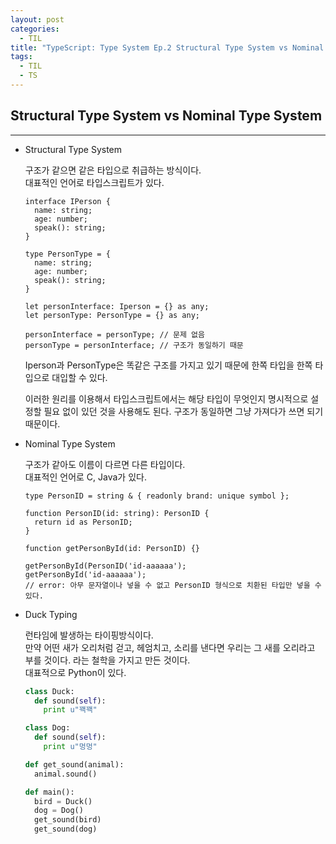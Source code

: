 ```yaml
---
layout: post
categories:
  - TIL
title: "TypeScript: Type System Ep.2 Structural Type System vs Nominal Type System"
tags:
  - TIL
  - TS
---
```

## __Structural Type System vs Nominal Type System__
---

- Structural Type System
    
  구조가 같으면 같은 타입으로 취급하는 방식이다.  
  대표적인 언어로 타입스크립트가 있다.
  ```tsx
  interface IPerson {
    name: string;
    age: number;
    speak(): string;
  }
  
  type PersonType = {
    name: string;
    age: number;
    speak(): string;
  }
  
  let personInterface: Iperson = {} as any;
  let personType: PersonType = {} as any;
  
  personInterface = personType; // 문제 없음
  personType = personInterface; // 구조가 동일하기 때문
  ```
  Iperson과 PersonType은 똑같은 구조를 가지고 있기 때문에 한쪽 타입을 한쪽 타입으로 대입할 수 있다.
  
  이러한 원리를 이용해서 타입스크립트에서는 해당 타입이 무엇인지 명시적으로 설정할 필요 없이 있던 것을 사용해도 된다. 구조가 동일하면 그냥 가져다가 쓰면 되기 때문이다.
    
- Nominal Type System
  
  구조가 같아도 이름이 다르면 다른 타입이다.  
  대표적인 언어로 C, Java가 있다.
  ```tsx
  type PersonID = string & { readonly brand: unique symbol };
  
  function PersonID(id: string): PersonID {
    return id as PersonID;
  }
  
  function getPersonById(id: PersonID) {}
  
  getPersonById(PersonID('id-aaaaaa');
  getPersonById('id-aaaaaa');
  // error: 아무 문자열이나 넣을 수 없고 PersonID 형식으로 치환된 타입만 넣을 수 있다.
  ```
    
- Duck Typing
    
  런타임에 발생하는 타이핑방식이다.  
  만약 어떤 새가 오리처럼 걷고, 헤엄치고, 소리를 낸다면 우리는 그 새를 오리라고 부를 것이다. 라는 철학을 가지고 만든 것이다.  
  대표적으로 Python이 있다.
  ```python
  class Duck:
    def sound(self):
      print u"꽥꽥"
  
  class Dog:
    def sound(self):
      print u"멍멍"
  
  def get_sound(animal):
    animal.sound()
  
  def main():
    bird = Duck()
    dog = Dog()
    get_sound(bird)
    get_sound(dog)
  ```